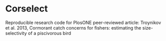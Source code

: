 Corselect
=========

Reproducible research code for PlosONE peer-reviewed article: Troynikov et al. 2013, Cormorant catch concerns for fishers: estimating the size-selectivity of a piscivorous bird
